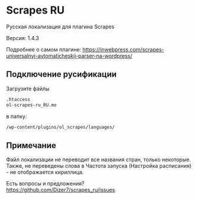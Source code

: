 # Scrapes RU

Русская локализация для плагина Scrapes

Версия: 1.4.3

Подробнее о самом плагине: https://inwebpress.com/scrapes-universalnyj-avtomaticheskij-parser-na-wordpress/

## Подключение русификации

Загрузите файлы
```html
.htaccess
ol-scrapes-ru_RU.mo
```

в папку:
```html
/wp-content/plugins/ol_scrapes/languages/
```

## Примечание

Файл локализации не переводит все названия стран, только некоторые.
Также, не переведены слова в Частота запуска (Настройка расписания) - не отображается кириллица.

Есть вопросы и предложения? https://github.com/Dizer7/scrapes_ru/issues